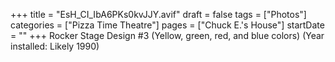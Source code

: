 +++
title = "EsH_CI_IbA6PKs0kvJJY.avif"
draft = false
tags = ["Photos"]
categories = ["Pizza Time Theatre"]
pages = ["Chuck E.'s House"]
startDate = ""
+++
Rocker Stage Design #3 (Yellow, green, red, and blue colors) (Year installed: Likely 1990)
